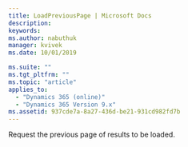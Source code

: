 ```yaml
---
title: LoadPreviousPage | Microsoft Docs
description: 
keywords:
ms.author: nabuthuk
manager: kvivek
ms.date: 10/01/2019

ms.suite: ""
ms.tgt_pltfrm: ""
ms.topic: "article"
applies_to: 
  - "Dynamics 365 (online)"
  - "Dynamics 365 Version 9.x"
ms.assetid: 937cde7a-8a27-436d-be21-931cd982fd7b
---
```


Request the previous page of results to be loaded.

